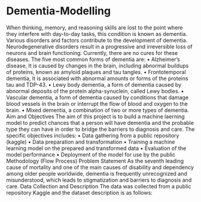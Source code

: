 # Dementia-Modelling
When thinking, memory, and reasoning skills are lost to the point where they interfere  with day-to-day tasks, this condition is known as dementia. 
Various disorders and factors contribute to the development of dementia. 
Neurodegenerative disorders result in a progressive and irreversible loss of neurons and 
brain functioning. Currently, there are no cures for these diseases.
The five most common forms of dementia are:
• Alzheimer’s disease, It is caused by changes in the brain, including abnormal 
buildups of proteins, known as amyloid plaques and tau tangles.
• Frontotemporal dementia, It is associated with abnormal amounts or forms of the 
proteins tau and TDP-43.
• Lewy body dementia, a form of dementia caused by abnormal deposits of the 
protein alpha-synuclein, called Lewy bodies.
• Vascular dementia, a form of dementia caused by conditions that damage blood 
vessels in the brain or interrupt the flow of blood and oxygen to the brain.
• Mixed dementia, a combination of two or more types of dementia.
Aim and Objectives
The aim of this project is to build a machine laerning model to predict chances that a 
person will have dementia and the probable type they can have in order to bridge the 
barriers to diagnosis and care.
The specific objectives includes:
• Data gathering from a public repository (kaggle)
• Data preparation and transformation
• Training a machine learning model on the prepared and transformed data
• Evaluation of the model performance
• Deployment of the model for use by the public
Methodology (Flow Process)
Problem Statement
As the seventh leading cause of mortality and one of the main causes of disability and 
dependency among older people worldwide, dementia is frequently unrecognized and 
misunderstood, which leads to stigmatization and barriers to diagnosis and care.
Data Collection and Description
The data was collected from a public repository Kaggle and the dataset description is as 
follows:
